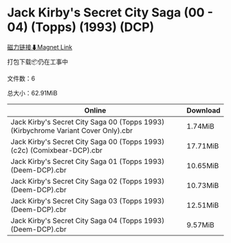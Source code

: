 # Jack Kirby's Secret City Saga (00 - 04) (Topps) (1993) (DCP)

[磁力链接⬇Magnet Link](magnet:?xt=urn:btih:bf8ef2fadc97fd9bbdec45732ad43741b38a56f1&dn=Jack%20Kirby%27s%20Secret%20City%20Saga%20%2800%20-%2004%29%20%28Topps%29%20%281993%29%20%28DCP%29)

打包下载📦仍在工事中

文件数：6

总大小：62.91MiB

Online | Download
--- | ---
Jack Kirby's Secret City Saga 00 (Topps 1993) (Kirbychrome Variant Cover Only).cbr | 1.74MiB
Jack Kirby's Secret City Saga 00 (Topps 1993) (c2c) (Comixbear-DCP).cbr | 17.71MiB
Jack Kirby's Secret City Saga 01 (Topps 1993) (Deem-DCP).cbr | 10.65MiB
Jack Kirby's Secret City Saga 02 (Topps 1993) (Deem-DCP).cbr | 10.73MiB
Jack Kirby's Secret City Saga 03 (Topps 1993) (Deem-DCP).cbr | 12.51MiB
Jack Kirby's Secret City Saga 04 (Topps 1993) (Deem-DCP).cbr | 9.57MiB
